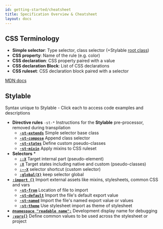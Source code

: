 ```yaml
---
id: getting-started/cheatsheet
title: Specification Overview & Cheatsheet
layout: docs
---
```



## CSS Terminology

 * **Simple selector**: Type selector, class selector (+Stylable [root class](../references/root.md))
 * **CSS property**: Name of the rule (e.g. color)
 * **CSS declaration**: CSS property paired with a value
 * **CSS declaration Block**: List of CSS declarations
 * **CSS ruleset**: CSS declaration block paired with a selector

<a href=“https://developer.mozilla.org/en-US/docs/Learn/CSS/Introduction_to_CSS/Syntax#CSS_Declarations” target=“_blank”>MDN docs</a>

## Stylable

Syntax unique to Stylable - Click each to access code examples and descriptions

 * **Directive rules** `-st-*` Instructions for the **Stylable** pre-processor, removed during transpilation
    * [**`-st-extends`**](../references/extend-stylesheet.md) Simple selector base class
    * [**`-st-compose`**](../references/compose-css-class.md) Append class selector
    * [**`-st-states`**](../references/pseudo-classes.md) Define custom pseudo-classes
    * [**`-st-mixin`**](../references/mixin-syntax.md) Apply mixins to CSS ruleset
* **Selectors**
    * 
    * [**`::X`**](../references/pseudo-elements.md) Target internal part (pseudo-element) 
    * [**`:X`**](../references/pseudo-classes.md) Target states including native and custom (pseudo-classes)
    * [**`:--X`**](../references/custom-selectors.md) selector shortcut (custom selector)
    * [**`:global(X)`**](../references/global-selectors.md) keep selector global
* [**`:import {}`**](../references/imports.md) Import external assets like mixins, stylesheets, common CSS and vars
    * [**`-st-from`**](../references/imports.md) Location of file to import
    * [**`-st-default`**](../references/imports.md) Import the file's default export value
    * [**`-st-named`**](../references/imports.md) Import the file's named export value or values
    * [**`-st-theme`**](../references/theme.md) Use stylesheet import as theme of stylesheet
* [**`@namespace "readable name";`**](../references/namespace.md) Development display name for debugging
* [**`:vars{}`**](../references/variables.md) Define common values to be used across the stylesheet or project
